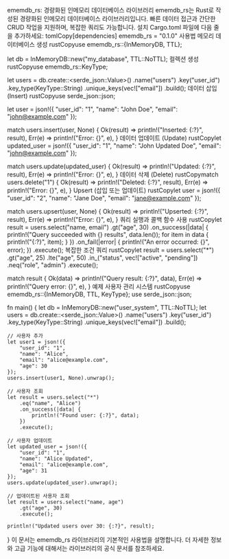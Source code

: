 ememdb_rs: 경량화된 인메모리 데이터베이스 라이브러리
ememdb_rs는 Rust로 작성된 경량화된 인메모리 데이터베이스 라이브러리입니다. 빠른 데이터 접근과 간단한 CRUD 작업을 지원하며, 복잡한 쿼리도 가능합니다.
설치
Cargo.toml 파일에 다음 줄을 추가하세요:
tomlCopy[dependencies]
ememdb_rs = "0.1.0"
사용법
메모리 데이터베이스 생성
rustCopyuse ememdb_rs::{InMemoryDB, TTL};

let db = InMemoryDB::new("my_database", TTL::NoTTL);
컬렉션 생성
rustCopyuse ememdb_rs::KeyType;

let users = db.create::<serde_json::Value>()
    .name("users")
    .key("user_id")
    .key_type(KeyType::String)
    .unique_keys(vec!["email"])
    .build();
데이터 삽입 (Insert)
rustCopyuse serde_json::json;

let user = json!({
    "user_id": "1",
    "name": "John Doe",
    "email": "john@example.com"
});

match users.insert(user, None) {
    Ok(result) => println!("Inserted: {:?}", result),
    Err(e) => println!("Error: {}", e),
}
데이터 업데이트 (Update)
rustCopylet updated_user = json!({
    "user_id": "1",
    "name": "John Updated Doe",
    "email": "john@example.com"
});

match users.update(updated_user) {
    Ok(result) => println!("Updated: {:?}", result),
    Err(e) => println!("Error: {}", e),
}
데이터 삭제 (Delete)
rustCopymatch users.delete("1") {
    Ok(result) => println!("Deleted: {:?}", result),
    Err(e) => println!("Error: {}", e),
}
Upsert (삽입 또는 업데이트)
rustCopylet user = json!({
    "user_id": "2",
    "name": "Jane Doe",
    "email": "jane@example.com"
});

match users.upsert(user, None) {
    Ok(result) => println!("Upserted: {:?}", result),
    Err(e) => println!("Error: {}", e),
}
쿼리 실행과 콜백 함수 사용
rustCopylet result = users.select("name, email")
    .gt("age", 30)
    .on_success(|data| {
        println!("Query succeeded with {} results", data.len());
        for item in data {
            println!("{:?}", item);
        }
    })
    .on_fail(|error| {
        println!("An error occurred: {}", error);
    })
    .execute();
복잡한 조건 쿼리
rustCopylet result = users.select("*")
    .gt("age", 25)
    .lte("age", 50)
    .in_("status", vec!["active", "pending"])
    .neq("role", "admin")
    .execute();

match result {
    Ok(data) => println!("Query result: {:?}", data),
    Err(e) => println!("Query error: {}", e),
}
예제
사용자 관리 시스템
rustCopyuse ememdb_rs::{InMemoryDB, TTL, KeyType};
use serde_json::json;

fn main() {
    let db = InMemoryDB::new("user_system", TTL::NoTTL);
    let users = db.create::<serde_json::Value>()
        .name("users")
        .key("user_id")
        .key_type(KeyType::String)
        .unique_keys(vec!["email"])
        .build();

    // 사용자 추가
    let user1 = json!({
        "user_id": "1",
        "name": "Alice",
        "email": "alice@example.com",
        "age": 30
    });
    users.insert(user1, None).unwrap();

    // 사용자 조회
    let result = users.select("*")
        .eq("name", "Alice")
        .on_success(|data| {
            println!("Found user: {:?}", data);
        })
        .execute();

    // 사용자 업데이트
    let updated_user = json!({
        "user_id": "1",
        "name": "Alice Updated",
        "email": "alice@example.com",
        "age": 31
    });
    users.update(updated_user).unwrap();

    // 업데이트된 사용자 조회
    let result = users.select("name, age")
        .gt("age", 30)
        .execute();

    println!("Updated users over 30: {:?}", result);
}
이 문서는 ememdb_rs 라이브러리의 기본적인 사용법을 설명합니다. 더 자세한 정보와 고급 기능에 대해서는 라이브러리의 공식 문서를 참조하세요.